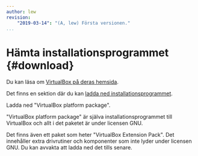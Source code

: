 ```yaml
---
author: lew
revision:
    "2019-03-14": "(A, lew) Första versionen."
...
```

Hämta installationsprogrammet {#download}
=======================

Du kan läsa om [VirtualBox på deras hemsida](https://www.virtualbox.org/).

Det finns en sektion där du kan [ladda ned installationsprogrammet](https://www.virtualbox.org/wiki/Downloads).

Ladda ned "VirtualBox platform package".

"VirtualBox platform package" är själva installationsprogrammet till VirtualBox och allt i det paketet är under licensen GNU.

Det finns även ett paket som heter "VirtualBox Extension Pack". Det innehåller extra drivrutiner och komponenter som inte lyder under licensen GNU. Du kan avvakta att ladda ned det tills senare.

